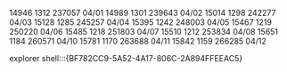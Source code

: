 
14946  1312 237057 04/01 
14989  1301 239643 04/02
15014  1298 242277 04/03
15128  1285 245257 04/04
15395  1242 248003 04/05
15467  1219 250220 04/06 
15485  1218 251803 04/07
15510  1212 253834 04/08
15651  1184 260571 04/10
15781  1170 263688 04/11
15842  1159 266285 04/12

explorer shell:::{BF782CC9-5A52-4A17-806C-2A894FFEEAC5}